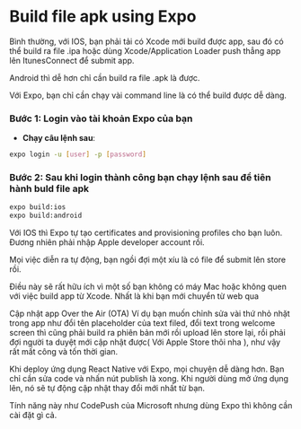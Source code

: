 # Build file apk using Expo
Bình thường, với IOS, bạn phải tải có Xcode mới build được app, sau đó có thể build ra file .ipa hoặc dùng Xcode/Application Loader push thẳng app lên ItunesConnect để submit app.

Android thì dễ hơn chỉ cần build ra file .apk là được.

Với Expo, bạn chỉ cần chạy vài command line là có thể build được dễ dàng.

### Bước 1: Login vào tài khoản Expo của bạn

- **Chạy câu lệnh sau**: 

```sh
expo login -u [user] -p [password]
```
### Bước 2: Sau khi login thành công bạn chạy lệnh sau để tiên hành buld file apk

```sh
expo build:ios
expo build:android
```

Với IOS thì Expo tự tạo certificates and provisioning profiles cho bạn luôn. Đương nhiên phải nhập Apple developer account rồi.

Mọi việc diễn ra tự động, bạn ngồi đợi một xíu là có file để submit lên store rồi.

Điều này sẽ rất hữu ích vì một số bạn không có máy Mac hoặc không quen với việc build app từ Xcode. Nhất là khi bạn mới chuyển từ web qua

Cập nhật app Over the Air (OTA)
Ví dụ bạn muốn chỉnh sửa vài thứ nhỏ nhặt trong app như đổi tên placeholder của text filed, đổi text trong welcome screen thì cũng phải build ra phiên bản mới rồi upload lên store lại, rồi phải đợi người ta duyệt mới cập nhật được( Với Apple Store thôi nha ), như vậy rất mất công và tốn thời gian.

Khi deploy ứng dụng React Native với Expo, mọi chuyện dễ dàng hơn. Bạn chỉ cần sửa code và nhấn nút publish là xong. Khi người dùng mở ứng dụng lên, nó sẽ tự động cập nhật thay đổi mới nhất từ bạn.

Tính năng này như CodePush của Microsoft nhưng dùng Expo thì không cần cài đặt gì cả.
